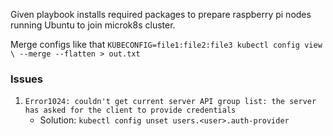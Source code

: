 
Given playbook installs required packages to prepare raspberry pi nodes running Ubuntu to join microk8s cluster.

Merge configs like that ```KUBECONFIG=file1:file2:file3 kubectl config view \
    --merge --flatten > out.txt```

### Issues

1. ```Error1024: couldn't get current server API group list: the server has asked for the client to provide credentials```
    - Solution: ```kubectl config unset users.<user>.auth-provider```


